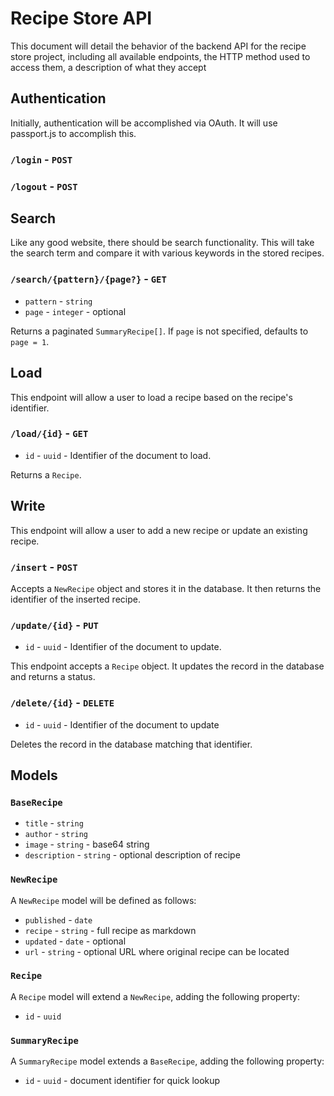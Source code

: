 # Recipe Store API

This document will detail the behavior of the backend API for the recipe store project, including all available
endpoints, the HTTP method used to access them, a description of what they accept

## Authentication

Initially, authentication will be accomplished via OAuth. It will use passport.js to accomplish this.

### `/login` - `POST`

### `/logout` - `POST`

## Search

Like any good website, there should be search functionality. This will take the search term and compare it with various
keywords in the stored recipes.

### `/search/{pattern}/{page?}` - `GET`

* `pattern` - `string`
* `page` - `integer` - optional

Returns a paginated `SummaryRecipe[]`. If `page` is not specified, defaults to `page = 1`.

## Load

This endpoint will allow a user to load a recipe based on the recipe's identifier.

### `/load/{id}` - `GET`

* `id` - `uuid` - Identifier of the document to load.

Returns a `Recipe`.

## Write

This endpoint will allow a user to add a new recipe or update an existing recipe.

### `/insert` - `POST`

Accepts a `NewRecipe` object and stores it in the database. It then returns the identifier
of the inserted recipe.

### `/update/{id}` - `PUT`

* `id` - `uuid` - Identifier of the document to update.

This endpoint accepts a `Recipe` object. It updates the record in the database and returns a
status.

### `/delete/{id}` - `DELETE`

* `id` - `uuid` - Identifier of the document to update

Deletes the record in the database matching that identifier.

## Models

### `BaseRecipe`

* `title` - `string`
* `author` - `string`
* `image` - `string` - base64 string
* `description` - `string` - optional description of recipe

### `NewRecipe`

A `NewRecipe` model will be defined as follows:

* `published` - `date`
* `recipe` - `string` - full recipe as markdown
* `updated` - `date` - optional
* `url` - `string` - optional URL where original recipe can be located

### `Recipe`

A `Recipe` model will extend a `NewRecipe`, adding the following property:

* `id` - `uuid`

### `SummaryRecipe`

A `SummaryRecipe` model extends a `BaseRecipe`, adding the following property:

* `id` - `uuid` - document identifier for quick lookup